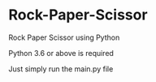 # Rock-Paper-Scissor
Rock Paper Scissor using Python


Python 3.6 or above is required

Just simply run the main.py file
